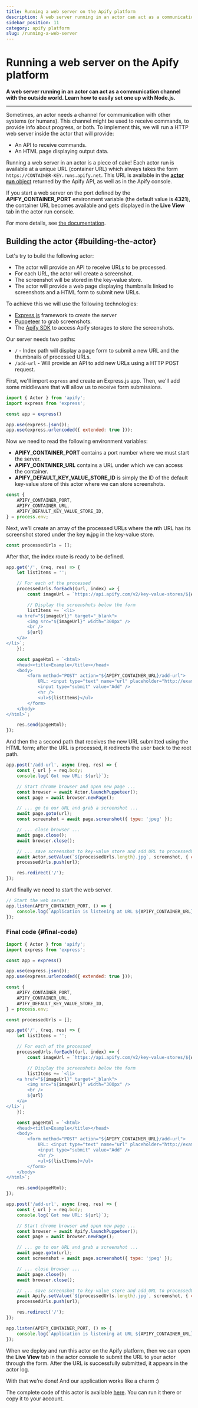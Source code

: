 ```yaml
---
title: Running a web server on the Apify platform
description: A web server running in an actor can act as a communication channel with the outside world. Learn how to easily set one up with Node.js.
sidebar_position: 11
category: apify platform
slug: /running-a-web-server
---
```


# Running a web server on the Apify platform

**A web server running in an actor can act as a communication channel with the outside world. Learn how to easily set one up with Node.js.**

---

Sometimes, an actor needs a channel for communication with other systems (or humans). This channel might be used to receive commands, to provide info about progress, or both. To implement this, we will run a HTTP web server inside the actor that will provide:

- An API to receive commands.
- An HTML page displaying output data.

Running a web server in an actor is a piece of cake! Each actor run is available at a unique URL (container URL) which always takes the form `https://CONTAINER-KEY.runs.apify.net`. This URL is available in the [**actor run** object](/api/v2#/reference/actor-runs/run-object-and-its-storages/get-run) returned by the Apify API, as well as in the Apify console.

If you start a web server on the port defined by the **APIFY_CONTAINER_PORT** environment variable (the default value is **4321**), the container URL becomes available and gets displayed in the **Live View** tab in the actor run console.

For more details, see [the documentation](https://docs.apify.com/actor/run#container-web-server).

## Building the actor {#building-the-actor}

Let's try to build the following actor:

- The actor will provide an API to receive URLs to be processed.
- For each URL, the actor will create a screenshot.
- The screenshot will be stored in the key-value store.
- The actor will provide a web page displaying thumbnails linked to screenshots and a HTML form to submit new URLs.

To achieve this we will use the following technologies:

- [Express.js](https://expressjs.com) framework to create the server
- [Puppeteer](https://pptr.dev) to grab screenshots.
- The [Apify SDK](https://sdk.apify.com) to access Apify storages to store the screenshots.

Our server needs two paths:

- `/` - Index path will display a page form to submit a new URL and the thumbnails of processed URLs.
- `/add-url` - Will provide an API to add new URLs using a HTTP POST request.

First, we'll import `express` and create an Express.js app. Then, we'll add some middleware that will allow us to receive form submissions.

```js
import { Actor } from 'apify';
import express from 'express';

const app = express()

app.use(express.json());
app.use(express.urlencoded({ extended: true }));
```

Now we need to read the following environment variables:

- **APIFY_CONTAINER_PORT** contains a port number where we must start the server.
- **APIFY_CONTAINER_URL** contains a URL under which we can access the container.
- **APIFY_DEFAULT_KEY_VALUE_STORE_ID** is simply the ID of the default key-value store of this actor where we can store screenshots.

```js
const { 
    APIFY_CONTAINER_PORT, 
    APIFY_CONTAINER_URL, 
    APIFY_DEFAULT_KEY_VALUE_STORE_ID,
} = process.env;
```

Next, we'll create an array of the processed URLs where the **n**th URL has its screenshot stored under the key **n**.jpg in the key-value store.

```js
const processedUrls = [];
```

After that, the index route is ready to be defined.

```js
app.get('/', (req, res) => {
    let listItems = '';

    // For each of the processed
    processedUrls.forEach((url, index) => {
        const imageUrl = `https://api.apify.com/v2/key-value-stores/${APIFY_DEFAULT_KEY_VALUE_STORE_ID}/records/${index}.jpg`;

        // Display the screenshots below the form
        listItems += `<li>
    <a href="${imageUrl}" target="_blank">
        <img src="${imageUrl}" width="300px" />
        <br />
        ${url}
    </a>
</li>`;
    });

    const pageHtml = `<html>
    <head><title>Example</title></head>
    <body>
        <form method="POST" action="${APIFY_CONTAINER_URL}/add-url">
            URL: <input type="text" name="url" placeholder="http://example.com" />
            <input type="submit" value="Add" />
            <hr />
            <ul>${listItems}</ul>
        </form>
    </body>
</html>`;

    res.send(pageHtml);
});
```

And then the a second path that receives the new URL submitted using the HTML form; after the URL is processed, it redirects the user back to the root path.

```js
app.post('/add-url', async (req, res) => {
    const { url } = req.body;
    console.log(`Got new URL: ${url}`);

    // Start chrome browser and open new page ...
    const browser = await Actor.launchPuppeteer();
    const page = await browser.newPage();

    // ... go to our URL and grab a screenshot ...
    await page.goto(url);
    const screenshot = await page.screenshot({ type: 'jpeg' });

    // ... close browser ...
    await page.close();
    await browser.close(); 

    // ... save screenshot to key-value store and add URL to processedUrls.
    await Actor.setValue(`${processedUrls.length}.jpg`, screenshot, { contentType: 'image/jpeg' });
    processedUrls.push(url);

    res.redirect('/');
});
```

And finally we need to start the web server.

```js
// Start the web server!
app.listen(APIFY_CONTAINER_PORT, () => {
    console.log(`Application is listening at URL ${APIFY_CONTAINER_URL}.`);
});
```

### Final code {#final-code}

```js
import { Actor } from 'apify';
import express from 'express';

const app = express()

app.use(express.json());
app.use(express.urlencoded({ extended: true }));

const {
    APIFY_CONTAINER_PORT,
    APIFY_CONTAINER_URL,
    APIFY_DEFAULT_KEY_VALUE_STORE_ID,
} = process.env;

const processedUrls = [];

app.get('/', (req, res) => {
    let listItems = '';

    // For each of the processed
    processedUrls.forEach((url, index) => {
        const imageUrl = `https://api.apify.com/v2/key-value-stores/${APIFY_DEFAULT_KEY_VALUE_STORE_ID}/records/${index}.jpg`;

        // Display the screenshots below the form
        listItems += `<li>
    <a href="${imageUrl}" target="_blank">
        <img src="${imageUrl}" width="300px" />
        <br />
        ${url}
    </a>
</li>`;
    });

    const pageHtml = `<html>
    <head><title>Example</title></head>
    <body>
        <form method="POST" action="${APIFY_CONTAINER_URL}/add-url">
            URL: <input type="text" name="url" placeholder="http://example.com" />
            <input type="submit" value="Add" />
            <hr />
            <ul>${listItems}</ul>
        </form>
    </body>
</html>`;

    res.send(pageHtml);
});

app.post('/add-url', async (req, res) => {
    const { url } = req.body;
    console.log(`Got new URL: ${url}`);

    // Start chrome browser and open new page ...
    const browser = await Apify.launchPuppeteer();
    const page = await browser.newPage();

    // ... go to our URL and grab a screenshot ...
    await page.goto(url);
    const screenshot = await page.screenshot({ type: 'jpeg' });

    // ... close browser ...
    await page.close();
    await browser.close(); 

    // ... save screenshot to key-value store and add URL to processedUrls.
    await Apify.setValue(`${processedUrls.length}.jpg`, screenshot, { contentType: 'image/jpeg' });
    processedUrls.push(url);

    res.redirect('/');
});

app.listen(APIFY_CONTAINER_PORT, () => {
    console.log(`Application is listening at URL ${APIFY_CONTAINER_URL}.`);
});
```

When we deploy and run this actor on the Apify platform, then we can open the **Live View** tab in the actor console to submit the URL to your actor through the form. After the URL is successfully submitted, it appears in the actor log.

With that we're done! And our application works like a charm :)

The complete code of this actor is available [here](https://www.apify.com/apify/example-web-server). You can run it there or copy it to your account.
